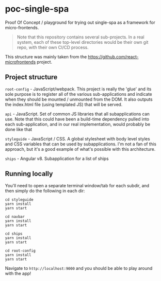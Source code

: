 # poc-single-spa

Proof Of Concept / playground for trying out single-spa as a framework for micro-frontends.

> Note that this repository contains several sub-projects. In a real system, each of these top-level directories would be their own git repo, with their own CI/CD process.

This structure was mainly taken from the https://github.com/react-microfrontends project.

## Project structure

`root-config` - JavaScript/webpack. This project is really the 'glue' and its sole purpose is to register all of the various sub-applications and indicate when they should be mounted / unmounted from the DOM. It also outputs the index.html file (using templated JS) that will be served.

`api` - JavaScript. Set of common JS libraries that all subapplications can use. Note that this could have been a build-time dependency pulled into each sub-application, and in our real implementation, would probably be done like that

`styleguide` - JavaScript / CSS. A global stylesheet with body level styles and CSS variables that can be used by subapplications. I'm not a fan of this approach, but it's a good example of what's possible with this architecture.

`ships` - Angular v8. Subapplication for a list of ships

## Running locally

You'll need to open a separate terminal window/tab for each subdir, and then simply do the following in each dir:

```
cd styleguide
yarn install
yarn start
```

```
cd navbar
yarn install
yarn start
```

```
cd ships
yarn install
yarn start
```

```
cd root-config
yarn install
yarn start
```

Navigate to `http://localhost:9000` and you should be able to play around with the app!

